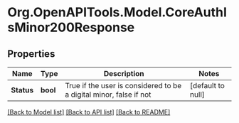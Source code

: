 # Org.OpenAPITools.Model.CoreAuthIsMinor200Response

## Properties

Name | Type | Description | Notes
------------ | ------------- | ------------- | -------------
**Status** | **bool** | True if the user is considered to be a digital minor,                     false if not | [default to null]

[[Back to Model list]](../README.md#documentation-for-models) [[Back to API list]](../README.md#documentation-for-api-endpoints) [[Back to README]](../README.md)

